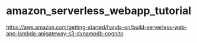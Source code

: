 # amazon_serverless_webapp_tutorial
https://aws.amazon.com/getting-started/hands-on/build-serverless-web-app-lambda-apigateway-s3-dynamodb-cognito

